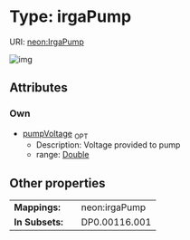 
# Type: irgaPump




URI: [neon:IrgaPump](https://data.neonscience.org/IrgaPump)


![img](http://yuml.me/diagram/nofunky;dir:TB/class/[IrgaPump&#124;pumpVoltage:double%20%3F])

## Attributes


### Own

 * [pumpVoltage](pumpVoltage.md)  <sub>OPT</sub>
    * Description: Voltage provided to pump
    * range: [Double](types/Double.md)

## Other properties

|  |  |  |
| --- | --- | --- |
| **Mappings:** | | neon:irgaPump |
| **In Subsets:** | | DP0.00116.001 |

